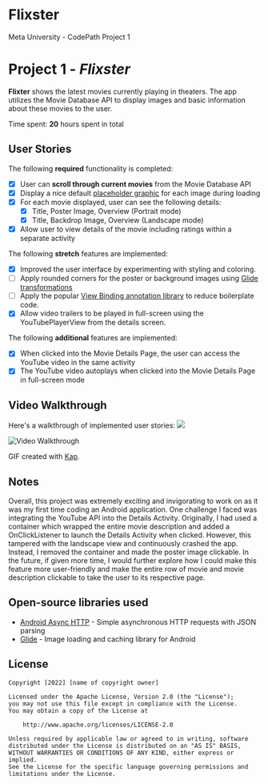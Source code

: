 # Flixster
Meta University - CodePath Project 1

# Project 1 - *Flixster*

**Flixter** shows the latest movies currently playing in theaters. The app utilizes the Movie Database API to display images and basic information about these movies to the user.

Time spent: **20** hours spent in total

## User Stories

The following **required** functionality is completed:

* [X] User can **scroll through current movies** from the Movie Database API
* [X] Display a nice default [placeholder graphic](https://guides.codepath.org/android/Displaying-Images-with-the-Glide-Library#advanced-usage) for each image during loading
* [X] For each movie displayed, user can see the following details:
  * [X] Title, Poster Image, Overview (Portrait mode)
  * [X] Title, Backdrop Image, Overview (Landscape mode)
* [X] Allow user to view details of the movie including ratings within a separate activity

The following **stretch** features are implemented:

* [X] Improved the user interface by experimenting with styling and coloring.
* [ ] Apply rounded corners for the poster or background images using [Glide transformations](https://guides.codepath.org/android/Displaying-Images-with-the-Glide-Library#transformations)
* [ ] Apply the popular [View Binding annotation library](http://guides.codepath.org/android/Reducing-View-Boilerplate-with-ViewBinding) to reduce boilerplate code.
* [X] Allow video trailers to be played in full-screen using the YouTubePlayerView from the details screen.

The following **additional** features are implemented:

 * [X] When clicked into the Movie Details Page, the user can access the YouTube video in the same activity
 * [X] The YouTube video autoplays when clicked into the Movie Details Page in full-screen mode

## Video Walkthrough

Here's a walkthrough of implemented user stories:
![](https://imgur.com/a/BfDVElo)

<img src='https://imgur.com/a/BfDVElo' title='Video Walkthrough' width='' alt='Video Walkthrough' />

GIF created with [Kap](https://getkap.co/).

## Notes

Overall, this project was extremely exciting and invigorating to work on as it was my first time coding an Android application. One challenge I faced was integrating the YouTube API into the Details Activity. Originally, I had used a container which wrapped the entire movie description and added a OnClickListener to launch the Details Activity when clicked. However, this tampered with the landscape view and continuously crashed the app. Instead, I removed the container and made the poster image clickable. In the future, if given more time, I would further explore how I could make this feature more user-friendly and make the entire row of movie and movie description clickable to take the user to its respective page.

## Open-source libraries used

- [Android Async HTTP](https://github.com/loopj/android-async-http) - Simple asynchronous HTTP requests with JSON parsing
- [Glide](https://github.com/bumptech/glide) - Image loading and caching library for Android

## License

    Copyright [2022] [name of copyright owner]

    Licensed under the Apache License, Version 2.0 (the "License");
    you may not use this file except in compliance with the License.
    You may obtain a copy of the License at

        http://www.apache.org/licenses/LICENSE-2.0

    Unless required by applicable law or agreed to in writing, software
    distributed under the License is distributed on an "AS IS" BASIS,
    WITHOUT WARRANTIES OR CONDITIONS OF ANY KIND, either express or implied.
    See the License for the specific language governing permissions and
    limitations under the License.
